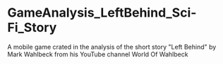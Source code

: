 # GameAnalysis_LeftBehind_Sci-Fi_Story
A mobile game crated in the analysis of the short story "Left Behind" by Mark Wahlbeck from his YouTube channel World Of Wahlbeck
